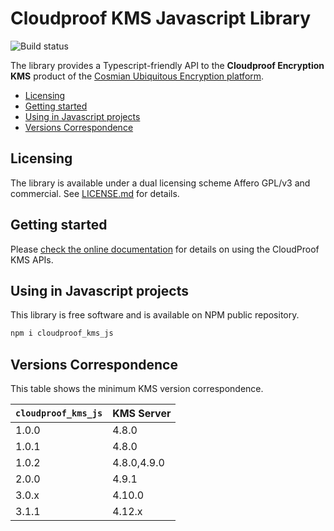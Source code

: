 # Cloudproof KMS Javascript Library

![Build status](https://github.com/Cosmian/cloudproof_js/actions/workflows/ci.yml/badge.svg?branch=main)

The library provides a Typescript-friendly API to the **Cloudproof Encryption KMS** product of the [Cosmian Ubiquitous Encryption platform](https://cosmian.com).

<!-- toc -->

- [Licensing](#licensing)
- [Getting started](#getting-started)
- [Using in Javascript projects](#using-in-javascript-projects)
- [Versions Correspondence](#versions-correspondence)

<!-- tocstop -->

## Licensing

The library is available under a dual licensing scheme Affero GPL/v3 and commercial. See [LICENSE.md](LICENSE.md) for details.

## Getting started

Please [check the online documentation](https://docs.cosmian.com/cosmian_key_management_system/) for details on using the CloudProof KMS APIs.

## Using in Javascript projects

This library is free software and is available on NPM public repository.

```bash
npm i cloudproof_kms_js
```

## Versions Correspondence

This table shows the minimum KMS version correspondence.

| `cloudproof_kms_js` | KMS Server  |
| ------------------- | ----------- |
| 1.0.0               | 4.8.0       |
| 1.0.1               | 4.8.0       |
| 1.0.2               | 4.8.0,4.9.0 |
| 2.0.0               | 4.9.1       |
| 3.0.x               | 4.10.0      |
| 3.1.1               | 4.12.x      |
